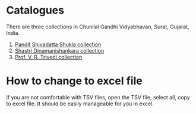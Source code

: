 # Catalogues

There are three collections in Chunilal Gandhi Vidyabhavan, Surat, Gujarat, India.

1. [Pandit Shivadatta Shukla collection](https://github.com/drdhaval2785/ChunilalGandhiVidyabhavan/blob/master/ShivadattaShuklaPrakashanandanatha.tsv)
2. [Shastri Dinamanishankara collection](https://github.com/drdhaval2785/ChunilalGandhiVidyabhavan/blob/master/ShastriDinamanishankara.tsv)
3. [Prof. V. R. Trivedi collection](https://github.com/drdhaval2785/ChunilalGandhiVidyabhavan/blob/master/ProfVRTrivedi.tsv)

# How to change to excel file

If you are not comfortable with TSV files, open the TSV file, select all, copy to excel file. It should be easily manageable for you in excel.


